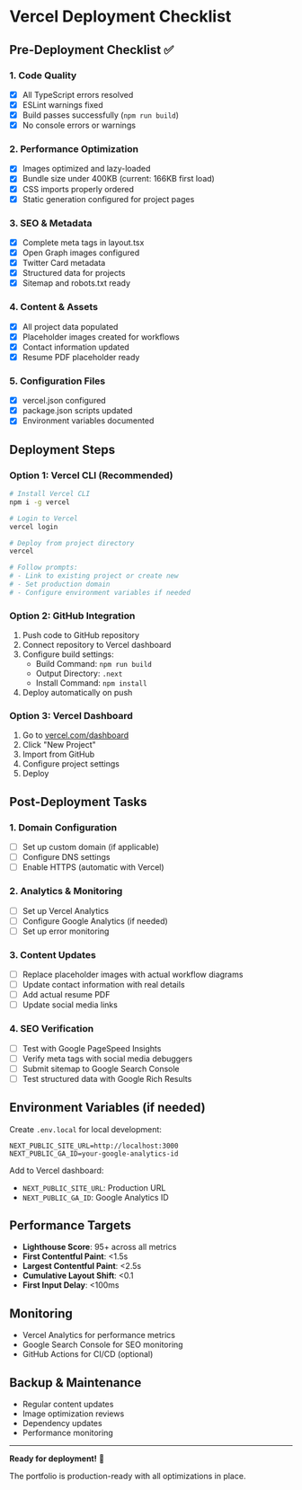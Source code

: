 # Vercel Deployment Checklist

## Pre-Deployment Checklist ✅

### 1. Code Quality
- [x] All TypeScript errors resolved
- [x] ESLint warnings fixed
- [x] Build passes successfully (`npm run build`)
- [x] No console errors or warnings

### 2. Performance Optimization
- [x] Images optimized and lazy-loaded
- [x] Bundle size under 400KB (current: 166KB first load)
- [x] CSS imports properly ordered
- [x] Static generation configured for project pages

### 3. SEO & Metadata
- [x] Complete meta tags in layout.tsx
- [x] Open Graph images configured
- [x] Twitter Card metadata
- [x] Structured data for projects
- [x] Sitemap and robots.txt ready

### 4. Content & Assets
- [x] All project data populated
- [x] Placeholder images created for workflows
- [x] Contact information updated
- [x] Resume PDF placeholder ready

### 5. Configuration Files
- [x] vercel.json configured
- [x] package.json scripts updated
- [x] Environment variables documented

## Deployment Steps

### Option 1: Vercel CLI (Recommended)
```bash
# Install Vercel CLI
npm i -g vercel

# Login to Vercel
vercel login

# Deploy from project directory
vercel

# Follow prompts:
# - Link to existing project or create new
# - Set production domain
# - Configure environment variables if needed
```

### Option 2: GitHub Integration
1. Push code to GitHub repository
2. Connect repository to Vercel dashboard
3. Configure build settings:
   - Build Command: `npm run build`
   - Output Directory: `.next`
   - Install Command: `npm install`
4. Deploy automatically on push

### Option 3: Vercel Dashboard
1. Go to [vercel.com/dashboard](https://vercel.com/dashboard)
2. Click "New Project"
3. Import from GitHub
4. Configure project settings
5. Deploy

## Post-Deployment Tasks

### 1. Domain Configuration
- [ ] Set up custom domain (if applicable)
- [ ] Configure DNS settings
- [ ] Enable HTTPS (automatic with Vercel)

### 2. Analytics & Monitoring
- [ ] Set up Vercel Analytics
- [ ] Configure Google Analytics (if needed)
- [ ] Set up error monitoring

### 3. Content Updates
- [ ] Replace placeholder images with actual workflow diagrams
- [ ] Update contact information with real details
- [ ] Add actual resume PDF
- [ ] Update social media links

### 4. SEO Verification
- [ ] Test with Google PageSpeed Insights
- [ ] Verify meta tags with social media debuggers
- [ ] Submit sitemap to Google Search Console
- [ ] Test structured data with Google Rich Results

## Environment Variables (if needed)

Create `.env.local` for local development:
```env
NEXT_PUBLIC_SITE_URL=http://localhost:3000
NEXT_PUBLIC_GA_ID=your-google-analytics-id
```

Add to Vercel dashboard:
- `NEXT_PUBLIC_SITE_URL`: Production URL
- `NEXT_PUBLIC_GA_ID`: Google Analytics ID

## Performance Targets

- **Lighthouse Score**: 95+ across all metrics
- **First Contentful Paint**: <1.5s
- **Largest Contentful Paint**: <2.5s
- **Cumulative Layout Shift**: <0.1
- **First Input Delay**: <100ms

## Monitoring

- Vercel Analytics for performance metrics
- Google Search Console for SEO monitoring
- GitHub Actions for CI/CD (optional)

## Backup & Maintenance

- Regular content updates
- Image optimization reviews
- Dependency updates
- Performance monitoring

---

**Ready for deployment!** 🚀

The portfolio is production-ready with all optimizations in place.
